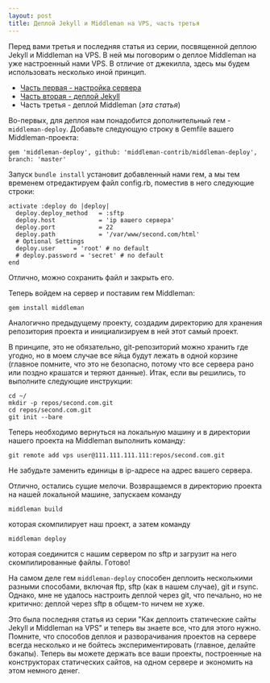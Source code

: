 ```yaml
---
layout: post
title: Деплой Jekyll и Middleman на VPS, часть третья
---
```


Перед вами третья и последняя статья из серии, посвященной деплою Jekyll и Middleman на VPS. В ней мы поговорим о деплое Middleman на уже настроенный нами VPS. В отличие от джекилла, здесь мы будем использовать несколько иной принцип.

 - [Часть первая - настройка сервера](http://frey.su/deploy-static-sites-to-vps-part-1)
 - [Часть вторая - деплой Jekyll](http://frey.su/deploy-static-sites-to-vps-part-1)
 - Часть третья - деплой Middleman (*эта статья*)

Во-первых, для деплоя нам понадобится дополнительный гем - `middleman-deploy`. Добавьте следующую строку в Gemfile вашего Middleman-проекта:

```
gem 'middleman-deploy', github: 'middleman-contrib/middleman-deploy', branch: 'master'
```

Запуск `bundle install` установит добавленный нами гем, а мы тем временем отредактируем файл config.rb, поместив в него следующие строки:

```
activate :deploy do |deploy|
  deploy.deploy_method   = :sftp
  deploy.host            = 'ip вашего сервера'
  deploy.port            = 22
  deploy.path            = '/var/www/second.com/html'
  # Optional Settings
  deploy.user     = 'root' # no default
  # deploy.password = 'secret' # no default
end
```

Отлично, можно сохранить файл и закрыть его.

Теперь войдем на сервер и поставим гем Middleman:

```
gem install middleman
```

Аналогично предыдущему проекту, создадим директорию для хранения репозитория проекта и инициализируем в ней этот самый проект.

В принципе, это не обязательно, git-репозиторий можно хранить где угодно, но в моем случае все яйца будут лежать в одной корзине (главное помните, что это не безопасно, потому что все сервера рано или поздно крашатся и теряют данные). Итак, если вы решились, то выполните следующие инструкции:

```
cd ~/
mkdir -p repos/second.com.git
cd repos/second.com.git
git init --bare
```
Теперь необходимо вернуться на локальную машину и в директории нашего проекта на Middleman выполнить команду:

```
git remote add vps user@111.111.111.111:repos/second.com.git
```

Не забудьте заменить единицы в ip-адресе на адрес вашего сервера.

Отлично, остались сущие мелочи. Возвращаемся в директорию проекта на нашей локальной машине, запускаем команду

```
middleman build
```

которая скомпилирует наш проект, а затем команду

```
middleman deploy
```

которая соединится с нашим сервером по sftp и загрузит на него скомпилированные файлы. Готово!

На самом деле гем `middleman-deploy` способен деплоить несколькими разными способами, включая ftp, sftp (как в нашем случае), git и rsync. Однако, мне не удалось настроить деплой через git, что печально, но не критично: деплой через sftp в общем-то ничем не хуже.

Это была последняя статья из серии "Как деплоить статические сайты Jekyll и Middleman на VPS" и теперь вы знаете все, что для этого нужно. Помните, что способов деплоя и разворачивания проектов на сервере всегда несколько и не бойтесь экспериментировать (главное, делайте бэкапы). Теперь вы можете держать все ваши проекты, построенные на конструкторах статических сайтов, на одном сервере и экономить на этом немного денег.
